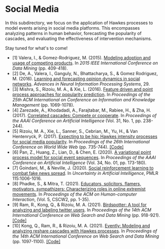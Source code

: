 # Social Media

In this subdirectory, we focus on the application of Hawkes processes to model events arising in social media platforms. This encompasses analyzing patterns in human behavior, forecasting the popularity of cascades, and evaluating the effectiveness of intervention mechanisms.

Stay tuned for what's to come!

- [1] Valera, I., & Gomez-Rodriguez, M. (2015). [Modeling adoption and usage of competing products](https://doi.org/10.1109/ICDM.2015.40). In _2015 IEEE International Conference on Data Mining_ (pp. 409-418).
- [2] De, A., Valera, I., Ganguly, N., Bhattacharya, S., & Gomez Rodriguez, M. (2016). [Learning and forecasting opinion dynamics in social networks](https://proceedings.neurips.cc/paper_files/paper/2016/hash/f340f1b1f65b6df5b5e3f94d95b11daf-Abstract.html). _Advances in Neural Information Processing Systems_, 29.
- [3] Mishra, S., Rizoiu, M. A., & Xie, L. (2016). [Feature driven and point process approaches for popularity prediction](https://doi.org/10.1145/2983323.2983812). In _Proceedings of the 25th ACM International on Conference on Information and Knowledge Management_ (pp. 1069-1078).
- [4] Zarezade, A., Khodadadi, A., Farajtabar, M., Rabiee, H., & Zha, H. (2017). [Correlated cascades: Compete or cooperate](https://doi.org/10.1609/aaai.v31i1.10483). In _Proceedings of the AAAI Conference on Artificial Intelligence_ (Vol. 31, No. 1, pp. 238-244).
- [5] Rizoiu, M. A., Xie, L., Sanner, S., Cebrian, M., Yu, H., & Van Hentenryck, P. (2017). [Expecting to be hip: Hawkes intensity processes for social media popularity](https://doi.org/10.1145/3038912.3052650). In _Proceedings of the 26th International Conference on World Wide Web_ (pp. 735-744). [\[Code\]](https://github.com/andrei-rizoiu/hip-popularity)
- [6] Pan, Z., Huang, Z., Lian, D., & Chen, E. (2020). [A variational point process model for social event sequences](https://doi.org/10.1609/aaai.v34i01.5348). In _Proceedings of the AAAI Conference on Artificial Intelligence_ (Vol. 34, No. 01, pp. 173-180).
- [7] Goindani, M., & Neville, J. (2020). [Social reinforcement learning to combat fake news spread](https://proceedings.mlr.press/v115/goindani20a.html). In _Uncertainty in Artificial Intelligence_, PMLR 115:1006-1016.
- [8] Phadke, S., & Mitra, T. (2021). [Educators, solicitors, flamers, motivators, sympathizers: Characterizing roles in online extremist movements](https://doi.org/10.1145/3476051). In _Proceedings of the ACM on Human-computer Interaction_, (Vol. 5, CSCW2, pp. 1-35).
- [9] Ram, R., Kong, Q., & Rizoiu, M. A. (2021). [Birdspotter: A tool for analyzing and labeling twitter users](https://doi.org/10.1145/3437963.3441695). In _Proceedings of the 14th ACM International Conference on Web Search and Data Mining_ (pp. 918-921). [\[Code\]](https://github.com/behavioral-ds/BirdSpotter)
- [10] Kong, Q., Ram, R., & Rizoiu, M. A. (2021). [Evently: Modeling and analyzing reshare cascades with Hawkes processes](https://doi.org/10.1145/3437963.3441708). In _Proceedings of the 14th ACM International Conference on Web Search and Data Mining_ (pp. 1097-1100).
[\[Code\]](https://github.com/behavioral-ds/evently)
